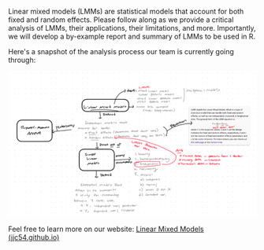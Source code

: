Linear mixed models (LMMs) are statistical models that account for both fixed and random effects. Please follow along as we provide a critical analysis of LMMs, their applications, their limitations, and more. Importantly, we will develop a by-example report and summary of LMMs to be used in R.

Here's a snapshot of the analysis process our team is currently going through:

![LMM](images/LMM.png)

Feel free to learn more on our website: [Linear Mixed Models (jjc54.github.io)](https://jjc54.github.io/STA6257_Project_Linear_Mixed_Modelers/)
